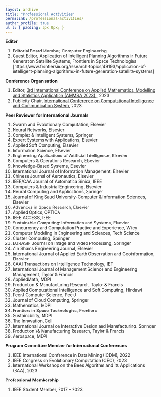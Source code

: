 ```yaml
---
layout: archive
title: "Professional Activities"
permalink: /professional-activities/
author_profile: true
ul li { padding: 5px 0px; }
---
```


**Editor**
<ol>
<li> Editorial Board Member, Computer Engineering</li>
<li> Guest Editor, Application of Intelligent Planning Algorithms in Future Generation Satellite Systems, Frontiers in Space Technologies <a herf="https://www.frontiersin.org/research-topics/49193/application-of-intelligent-planning-algorithms-in-future-generation-satellite-systems"> [https://www.frontiersin.org/research-topics/49193/application-of-intelligent-planning-algorithms-in-future-generation-satellite-systems]</a> </li>

</ol>


**Conference Organisation** 
<ol>
<li> Editor, <a href="https://www.ammsamath.com/committee/"> 3rd International Conference on Applied Mathematics, Modelling and Statistics Application (AMMSA 2023) </a>, 2023 </li>	
<li>  Publicity Chair, <a href="https://www.ccicsconf.com/index/singer/category_id/58.html"> International Conference on Computational Intelligence and Communication System</a>, 2023</li>
</ol>


**Peer Reviewer for International Journals**
<ol>
<li>	Swarm and Evolutionary Computation, Elsevier </li>
<li>   Neural Networks, Elsevier</li>
<li>   Complex & Intelligent Systems, Springer </li>
<li> 	Expert Systems with Applications, Elsevier</li>
<li>   Applied Soft Computing, Elsevier</li>
<li>   Information Science, Elsevier</li>
<li> 	Engineering Applications of Artificial Intelligence, Elsevier</li>
<li> 	Computers & Operations Research, Elsevier</li>
<li> 	Knowledge-Based Systems, Elsevier</li>
<li> 	International Journal of Information Management, Elsevier</li>
<li> 	Chinese Journal of Aeronautics, Elsevier</li>
<li> 	IEEE/CAA Journal of Automatica Sinica, IEEE</li>
<li> 	Computers & Industrial Engineering, Elsevier</li>
<li> 	Neural Computing and Applications, Springer</li>
<li> 	Journal of King Saud University-Computer & Information Sciences, Elsevier</li>
<li> 	Advances in Space Research, Elsevier</li>
<li> 	Applied Optics, OPTICA</li>
<li> 	IEEE ACCESS, IEEE</li>
<li> 	Sustainable Computing: Informatics and Systems, Elsevier</li>
<li> 	Concurrency and Computation Practice and Experience, Wiley</li>
<li> 	Computer Modeling in Engineering and Sciences, Tech Science</li>
<li> 	Cluster Computing, Springer</li>
<li> 	EURASIP Journal on Image and Video Processing, Springer</li>
<li> 	Ain Shams Engineering Journal, Elsevier</li>
<li> 	International Journal of Applied Earth Observation and Geoinformation, Elsevier</li>
<li> 	CAAI Transactions on Intelligence Technology, IET</li>
<li> International Journal of Management Science and Engineering Management, Taylor & Francis</li>
<li> AppliedMath, MDPI</li>
<li> Production & Manufacturing Research, Taylor & Francis</li>
<li> Applied Computational Intelligence and Soft Computing, Hindawi</li>
<li> PeerJ Computer Science, PeerJ</li>
<li> Journal of Cloud Computing, Springer</li>
<li> Mathematics, MDPI</li>
<li> Frontiers in Space Technologies, Frontiers </li>
<li> Sustainability, MDPI </li>
<li> The Innovation, Cell </li>
<li> International Journal on Interactive Design and Manufacturing, Springer </li>
<li> Production \& Manufacturing Research, Taylor & Francis </li>
<li> Aerospace, MDPI </li>
</ol>


**Program Committee Member for International Conferences**
<ol>
<li>IEEE International Conference in Data Mining (ICDM), 2022 </li>
<li>IEEE Congress on Evolutionary Computation (CEC), 2023 </li>
<li>International Workshop on the Bees Algorithm and its Applications (BAA), 2023 </li>
</ol>

**Professional Membership**
<ol>
<li> IEEE Student Member, 2017 – 2023 </li>
</ol>

